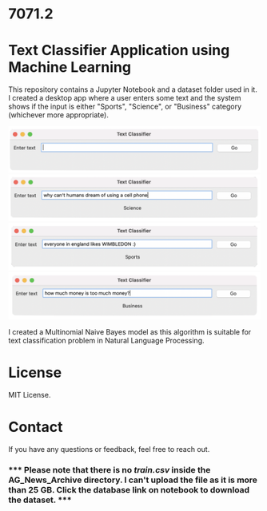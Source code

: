 # 7071.2

# Text Classifier Application using Machine Learning

This repository contains a Jupyter Notebook and a dataset folder used in it. I created a desktop app where a user enters some text and the system shows if the input is either "Sports", "Science", or "Business" category (whichever more appropriate).

<img src="scs/ui.png" width="800px" />

<img src="scs/ex1.png" width="800px" />

<img src="scs/ex2.png" width="800px" />

<img src="scs/ex3.png" width="800px" />


I created a Multinomial Naive Bayes model as this algorithm is suitable for text classification problem in Natural Language Processing.

# License
MIT License.

# Contact
If you have any questions or feedback, feel free to reach out.

### *** Please note that there is no <i>train.csv</i> inside the AG_News_Archive directory. I can't upload the file as it is more than 25 GB. Click the database link on notebook to download the dataset. ***

